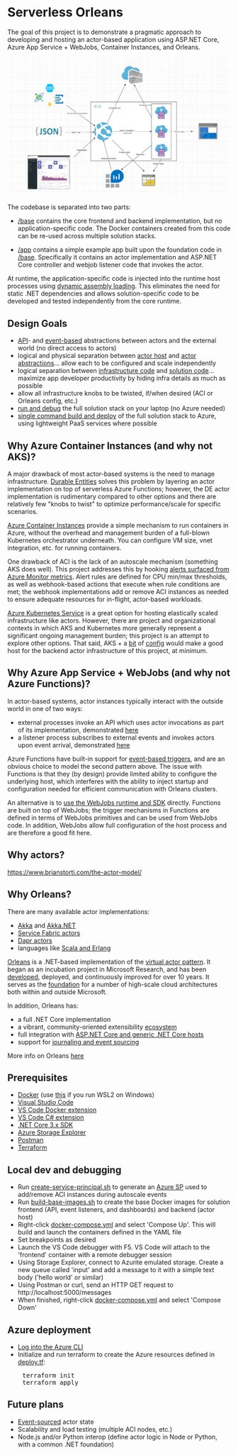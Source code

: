 # Serverless Orleans

The goal of this project is to demonstrate a pragmatic approach to developing and hosting an actor-based application using ASP.NET Core, Azure App Service + WebJobs, Container Instances, and Orleans.

![architecture](./architecture.png)

The codebase is separated into two parts:

- [/base](./base) contains the core frontend and backend implementation, but no application-specific code. The Docker containers created from this code can be re-used across multiple solution stacks.

- [/app](./app) contains a simple example app built upon the foundation code in [/base](./base). Specifically it contains an actor implementation and ASP.NET Core controller and webjob listener code that invokes the actor.

At runtime, the application-specific code is injected into the runtime host processes using [dynamic assembly loading](https://docs.microsoft.com/en-us/dotnet/api/system.reflection.assembly.loadfrom?view=netcore-3.1). This eliminates the need for static .NET dependencies and allows solution-specific code to be developed and tested independently from the core runtime.

## Design Goals

- [API](./app/message_app/MessagesController.cs)- and [event-based](./app/message_app/MessagesListener.cs) abstractions between actors and the external world (no direct access to actors)
- logical and physical separation between [actor host](./base/backend) and [actor abstractions](./base/frontend)... allow each to be configured and scale independently
- logical separation between [infrastructure code](./base) and [solution code](./app)... maximize app developer productivity by hiding infra details as much as possible
- allow all infrastructure knobs to be twisted, if/when desired (ACI or Orleans config, etc.)
- [run and debug](./docker-compose.yml) the full solution stack on your laptop (no Azure needed)
- [single command build and deploy](./deploy.tf) of the full solution stack to Azure, using lightweight PaaS services where possible

## Why Azure Container Instances (and why not AKS)?

A major drawback of most actor-based systems is the need to manage infrastructure. [Durable Entities](https://docs.microsoft.com/en-us/azure/azure-functions/durable/durable-functions-entities?tabs=csharp) solves this problem by layering an actor implementation on top of serverless Azure Functions; however, the DE actor implementation is rudimentary compared to other options and there are relatively few "knobs to twist" to optimize performance/scale for specific scenarios.

[Azure Container Instances](https://docs.microsoft.com/en-us/azure/container-instances/) provide a simple mechanism to run containers in Azure, without the overhead and management burden of a full-blown Kubernetes orchestrator underneath. You can configure VM size, vnet integration, etc. for running containers.

One drawback of ACI is the lack of an autoscale mechanism (something AKS does well). This project addresses this by hooking [alerts surfaced from Azure Monitor metrics](https://docs.microsoft.com/en-us/azure/azure-monitor/platform/alerts-metric). Alert rules are defined for CPU min/max thresholds, as well as webhook-based actions that execute when rule conditions are met; the webhook implementations add or remove ACI instances as needed to ensure adequate resources for in-flight, actor-based workloads.

[Azure Kubernetes Service](https://docs.microsoft.com/en-us/azure/aks/) is a great option for hosting elastically scaled infrastructure like actors. However, there are project and organizational contexts in which AKS and Kubernetes more generally represent a significant ongoing management burden; this project is an attempt to explore other options. That said, AKS + a [bit](https://docs.microsoft.com/en-us/azure/aks/cluster-autoscaler) of [config](https://docs.microsoft.com/en-us/azure/aks/tutorial-kubernetes-scale#autoscale-pods) would make a good host for the backend actor infrastructure of this project, at minimum.

## Why Azure App Service + WebJobs (and why not Azure Functions)?

In actor-based systems, actor instances typically interact with the outside world in one of two ways:

- external processes invoke an API which uses actor invocations as part of its implementation, demonstrated [here](./app/message_app/MessagesController.cs)
- a listener process subscribes to external events and invokes actors upon event arrival, demonstrated [here](./app/message_app/MessagesListener.cs)

Azure Functions have built-in support for [event-based triggers](https://docs.microsoft.com/en-us/azure/azure-functions/functions-triggers-bindings), and are an obvious choice to model the second pattern above. The issue with Functions is that they (by design) provide limited ability to configure the underlying host, which interferes with the ability to inject startup and configuration needed for efficient communication with Orleans clusters.

An alternative is to [use the WebJobs runtime and SDK](https://docs.microsoft.com/en-us/azure/app-service/webjobs-sdk-how-to) directly. Functions are built on top of WebJobs; the trigger mechanisms in Functions are defined in terms of WebJobs primitives and can be used from WebJobs code. In addition, WebJobs allow full configuration of the host process and are therefore a good fit here.

## Why actors?

https://www.brianstorti.com/the-actor-model/

## Why Orleans?

There are many available actor implementations:

- [Akka](https://akka.io/) and [Akka.NET](https://getakka.net/)
- [Service Fabric actors](https://docs.microsoft.com/en-us/azure/service-fabric/service-fabric-reliable-actors-introduction)
- [Dapr actors](https://github.com/dapr/docs/tree/master/concepts/actors#actors-in-dapr)
- languages like [Scala and Erlang](https://medium.com/@emqtt/erlang-vs-scala-5b5190326ef5)

[Orleans](https://dotnet.github.io/orleans/Documentation/index.html) is a .NET-based implementation of the [virtual actor pattern](https://www.microsoft.com/en-us/research/publication/orleans-distributed-virtual-actors-for-programmability-and-scalability/). It began as an incubation project in Microsoft Research, and has been [developed](https://github.com/dotnet/orleans), deployed, and continuously improved for over 10 years. It serves as the [foundation](https://dotnet.github.io/orleans/Community/Who-Is-Using-Orleans.html) for a number of high-scale cloud architectures both within and outside Microsoft.

In addition, Orleans has:

- a full .NET Core implementation
- a vibrant, community-oriented extensibility [ecosystem](https://github.com/OrleansContrib)
- full integration with [ASP.NET Core and generic .NET Core hosts](https://dotnet.github.io/orleans/Documentation/clusters_and_clients/configuration_guide/server_configuration.html)
- support for [journaling and event sourcing](https://dotnet.github.io/orleans/Documentation/grains/event_sourcing/index.html)

More info on Orleans [here](https://dotnet.github.io/orleans/Documentation/resources/links.html)

## Prerequisites

- [Docker](https://docs.docker.com/get-docker/) (use [this](https://docs.docker.com/docker-for-windows/wsl-tech-preview/) if you run WSL2 on Windows)
- [Visual Studio Code](https://code.visualstudio.com/download)
- [VS Code Docker extension](https://marketplace.visualstudio.com/items?itemName=ms-azuretools.vscode-docker)
- [VS Code C# extension](https://marketplace.visualstudio.com/items?itemName=ms-dotnettools.csharp)
- [.NET Core 3.x SDK](https://dotnet.microsoft.com/download)
- [Azure Storage Explorer](https://azure.microsoft.com/en-us/features/storage-explorer/)
- [Postman](https://www.postman.com/)
- [Terraform](https://learn.hashicorp.com/terraform/getting-started/install.html)

## Local dev and debugging

- Run [create-service-principal.sh](./create-service-principal.sh) to generate an [Azure SP](https://docs.microsoft.com/en-us/azure/active-directory/develop/app-objects-and-service-principals) used to add/remove ACI instances during autoscale events
- Run [build-base-images.sh](./build-base-images.sh) to create the base Docker images for solution frontend (API, event listeners, and dashboards) and backend (actor host)
- Right-click [docker-compose.yml](./docker-compose.yml) and select 'Compose Up'. This will build and launch the containers defined in the YAML file
- Set breakpoints as desired
- Launch the VS Code debugger with F5. VS Code will attach to the 'frontend' container with a remote debugger session
- Using Storage Explorer, connect to Azurite emulated storage. Create a new queue called 'input' and add a message to it with a simple text body ('hello world' or similar)
- Using Postman or curl, send an HTTP GET request to http://localhost:5000/messages
- When finished, right-click [docker-compose.yml](./docker-compose.yml) and select 'Compose Down'

## Azure deployment

- [Log into the Azure CLI](https://docs.microsoft.com/en-us/cli/azure/authenticate-azure-cli?view=azure-cli-latest)
- Initialize and run terraform to create the Azure resources defined in [deploy.tf](./deploy.tf):

 <pre>
    terraform init
    terraform apply
</pre>

## Future plans

- [Event-sourced](https://dotnet.github.io/orleans/Documentation/grains/event_sourcing/index.html) actor state
- Scalability and load testing (multiple ACI nodes, etc.)
- Node.js and/or Python interop (define actor logic in Node or Python, with a common .NET foundation)
